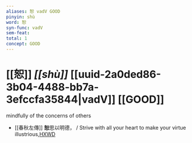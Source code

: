 ```yaml
---
aliases: 恕 vadV GOOD
pinyin: shù
word: 恕
syn-func: vadV
sem-feat: 
total: 1
concept: GOOD 
---
```

# [[恕]] *[[shù]]*  [[uuid-2a0ded86-3b04-4488-bb7a-3efccfa35844|vadV]] [[GOOD]]
mindfully of the concerns of others
 - [[春秋左傳]] **恕**思以明德， / Strive with all your heart to make your virtue illustrious,[HXWD](https://hxwd.org/textview.html?location=KR1e0001_tls_009-572a.17)